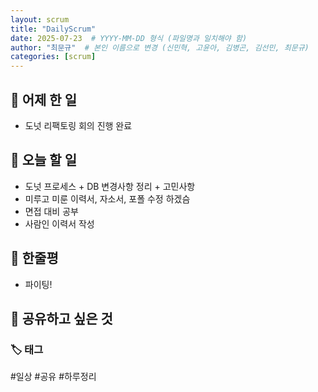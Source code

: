 ```yaml
---
layout: scrum
title: "DailyScrum"
date: 2025-07-23  # YYYY-MM-DD 형식 (파일명과 일치해야 함)
author: "최문규"  # 본인 이름으로 변경 (신민혁, 고윤아, 김병곤, 김선민, 최문규)
categories: [scrum]
---
```


## 📝 어제 한 일

- 도넛 리팩토링 회의 진행 완료 

## 🎯 오늘 할 일

- 도넛 프로세스 + DB 변경사항 정리 + 고민사항 
- 미루고 미룬 이력서, 자소서, 포폴 수정 하겠슴
- 면접 대비 공부 
- 사람인 이력서 작성 

## 💭 한줄평

- 파이팅!

## 🔗 공유하고 싶은 것


### 🏷️ 태그

#일상 #공유 #하루정리 